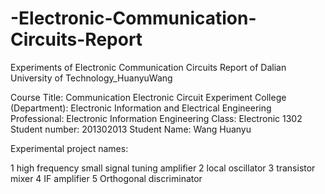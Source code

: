 # -Electronic-Communication-Circuits-Report
Experiments of Electronic Communication Circuits Report of Dalian University of Technology_HuanyuWang

Course Title: Communication Electronic Circuit Experiment
College (Department): Electronic Information and Electrical Engineering
Professional: Electronic Information Engineering
Class: Electronic 1302
Student number: 201302013
Student Name: Wang Huanyu


Experimental project names:

1 high frequency small signal tuning amplifier
2 local oscillator
3 transistor mixer
4 IF amplifier
5 Orthogonal discriminator


